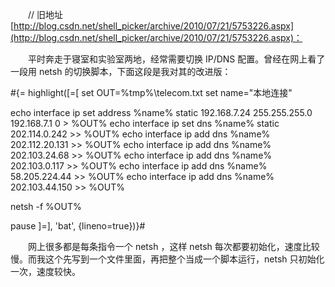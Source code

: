 　　// 旧地址 [http://blog.csdn.net/shell_picker/archive/2010/07/21/5753226.aspx](http://blog.csdn.net/shell_picker/archive/2010/07/21/5753226.aspx)：

　　平时奔走于寝室和实验室两地，经常需要切换 IP/DNS 配置。曾经在网上看了一段用 netsh 的切换脚本，下面这段是我对其的改进版：

#{= highlight([=[
set OUT=%tmp%\telecom.txt
set name="本地连接"

echo interface ip set address %name% static 192.168.7.24 255.255.255.0 192.168.7.1 0 > %OUT%
echo interface ip set dns %name% static 202.114.0.242 >> %OUT%
echo interface ip add dns %name% 202.112.20.131 >> %OUT%
echo interface ip add dns %name% 202.103.24.68 >> %OUT%
echo interface ip add dns %name% 202.103.0.117 >> %OUT%
echo interface ip add dns %name% 58.205.224.44 >> %OUT%
echo interface ip add dns %name% 202.103.44.150 >> %OUT%

netsh -f %OUT%

pause
]=], 'bat', {lineno=true})}#

　　网上很多都是每条指令一个 netsh ，这样 netsh 每次都要初始化，速度比较慢。而我这个先写到一个文件里面，再把整个当成一个脚本运行，netsh 只初始化一次，速度较快。
